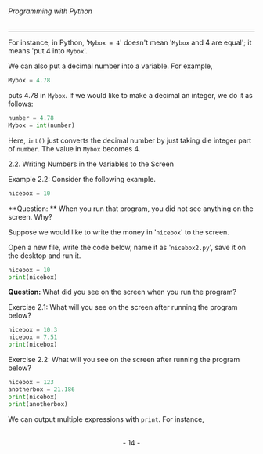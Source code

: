 ###### Programming with Python
---

For instance, in Python, '``Mybox = 4``' doesn't mean '``Mybox`` and 4 are equal'; it means 'put 4 into ``Mybox``'.

We can also put a decimal number into a variable. For example,

```python
Mybox = 4.78
```

puts 4.78 in ``Mybox``. If we would like to make a decimal an integer, we do it as follows:

```python
number = 4.78
Mybox = int(number)
```

Here, ``int()`` just converts the decimal number by just taking die integer part of ``number``. The value in ``Mybox`` becomes 4.

2.2. Writing Numbers in the Variables to the Screen

Example 2.2: Consider the following example.

```python
nicebox = 10
```

**Question: ** When you run that program, you did not see anything on the screen.  Why?

Suppose we would like to write the money in '``nicebox``' to the screen.

Open a new file, write the code below, name it as '``nicebox2.py``', save it on the desktop and run it.

```python
nicebox = 10
print(nicebox)
```

**Question:** What did you see on the screen when you run the program?



Exercise 2.1: What will you see on the screen after running the program below?

```python
nicebox = 10.3
nicebox = 7.51
print(nicebox)
```

Exercise 2.2: What will you see on the screen after running the program below?

```python
nicebox = 123
anotherbox = 21.186
print(nicebox)
print(anotherbox)
```

We can output multiple expressions with ``print``. For instance,

<br>

<center> - 14 - </center>

